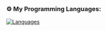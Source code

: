 ### ⚙️ My Programming Languages: 
<div> 
<a href="https://github.com/theDmitr" align="left"><img src="https://github-readme-stats.vercel.app/api/top-langs/?username=theDmitr&langs_count=1000&title_color=0891b2&text_color=ffffff&icon_color=0891b2&bg_color=1c1917&hide_border=true&locale=en&custom_title=Top%20%Languages" alt="Languages" /></a> 
</div>
